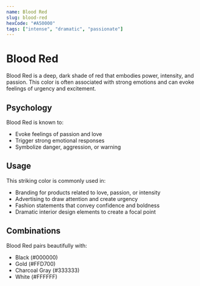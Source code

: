 ```yaml
---
name: Blood Red
slug: blood-red
hexCode: "#A50000"
tags: ["intense", "dramatic", "passionate"]
---
```


# Blood Red

Blood Red is a deep, dark shade of red that embodies power, intensity, and passion. This color is often associated with strong emotions and can evoke feelings of urgency and excitement.

## Psychology

Blood Red is known to:
- Evoke feelings of passion and love
- Trigger strong emotional responses
- Symbolize danger, aggression, or warning

## Usage

This striking color is commonly used in:
- Branding for products related to love, passion, or intensity
- Advertising to draw attention and create urgency
- Fashion statements that convey confidence and boldness
- Dramatic interior design elements to create a focal point

## Combinations

Blood Red pairs beautifully with:
- Black (#000000)
- Gold (#FFD700)
- Charcoal Gray (#333333)
- White (#FFFFFF)
